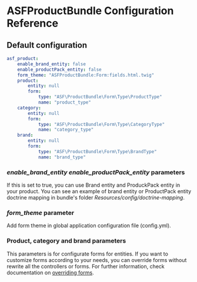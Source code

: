 # ASFProductBundle Configuration Reference

## Default configuration

```yaml
asf_product:
    enable_brand_entity: false
    enable_productPack_entity: false
    form_theme: "ASFProductBundle:Form:fields.html.twig"
    product:
        entity: null
        form:
            type: "ASF\ProductBundle\Form\Type\ProductType"
            name: "product_type"
    category:
        entity: null
        form:
            type: "ASF\ProductBundle\Form\Type\CategoryType"
            name: "category_type"
    brand:
        entity: null
        form:
            type: "ASF\ProductBundle\Form\Type\BrandType"
            name: "brand_type"
```

### *enable_brand_entity* *enable_productPack_entity* parameters

If this is set to true, you can use Brand entity and ProduckPack entity in your product. You can see an example of brand entity or ProductPack entity doctrine mapping in bundle's folder *Resources/config/doctrine-mapping*.

### *form_theme* parameter

Add form theme in global application configuration file (config.yml).

### Product, category and brand parameters

This parameters is for configurate forms for entities. If you want to customize forms according  to your needs, you can override forms without rewrite all the controllers or forms. For further information, check documentation on [overriding forms](forms.md).